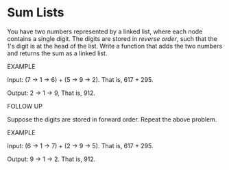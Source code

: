 # Sum Lists

You have two numbers represented by a linked list, where each node contains a single digit. The digits are stored in *reverse order*, such that the 1's digit is at the head of the list. Write a function that adds the two numbers and returns the sum as a linked list.

EXAMPLE

Input: (7 -> 1 -> 6) + (5 -> 9 -> 2). That is, 617 + 295.

Output: 2 -> 1 -> 9, That is, 912.

FOLLOW UP

Suppose the digits are stored in forward order. Repeat the above problem.

EXAMPLE

Input: (6 -> 1 -> 7) + (2 -> 9 -> 5). That is, 617 + 295.

Output: 9 -> 1 -> 2. That is, 912.
